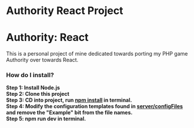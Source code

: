 # Authority React Project
<h1>Authority: React</h1>
<p>This is a personal project of mine dedicated towards porting my PHP game Authority over towards React.</p>

<h3>How do I install?</h3>
<b>Step 1: Install Node.js</b>
<br/>
<b>Step 2: Clone this project</b>
<br/>
<b>Step 3: CD into project, run <u>npm install</u> in terminal.
<br/>
<b>Step 4: Modify the configuration templates found in <u>server/configFiles</u> and remove the "Example" bit from the file names.</b>
<br/>
<b>Step 5: npm run dev in terminal.

